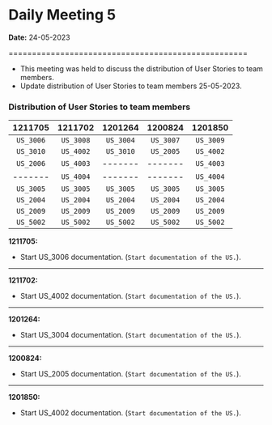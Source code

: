 # Daily Meeting 5

**Date:** 24-05-2023

===================================================

* This meeting was held to discuss the distribution of User Stories to team members.
* Update distribution of User Stories to team members 25-05-2023.

### Distribution of User Stories to team members

|  1211705  |  1211702  |  1201264  |  1200824  |  1201850  |
|:---------:|:---------:|:---------:|:---------:|:---------:|
| `US_3006` | `US_3008` | `US_3004` | `US_3007` | `US_3009` |
| `US_3010` | `US_4002` | `US_3010` | `US_2005` | `US_4002` |
| `US_2006` | `US_4003` |  -------  |  -------  | `US_4003` |
|  -------  | `US_4004` |  -------  |  -------  | `US_4004` |
| `US_3005` | `US_3005` | `US_3005` | `US_3005` | `US_3005` |
| `US_2004` | `US_2004` | `US_2004` | `US_2004` | `US_2004` |
| `US_2009` | `US_2009` | `US_2009` | `US_2009` | `US_2009` |
| `US_5002` | `US_5002` | `US_5002` | `US_5002` | `US_5002` |


**1211705:**
+ Start US_3006 documentation. (`Start documentation of the US.`).

---------------------------------------------------

**1211702:**
+ Start US_4002 documentation. (`Start documentation of the US.`).

---------------------------------------------------

**1201264:**
+ Start US_3004 documentation. (`Start documentation of the US.`).

---------------------------------------------------

**1200824:**
+ Start US_2005 documentation. (`Start documentation of the US.`).

---------------------------------------------------

**1201850:**
+ Start US_4002 documentation. (`Start documentation of the US.`).